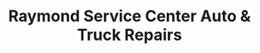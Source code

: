 ---
title: "Raymond Service Center Auto & Truck Repairs"
url: /raymond/raymond-service-center-auto-and-truck-repairs/
shop: car repair
---